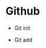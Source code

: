 # Github

- Git init

- Git add

<!--BAIXE A PASTA COM OS ARQUIVOS E ABRA QUALQUER UM DOS ARQUIVOS HTML-->